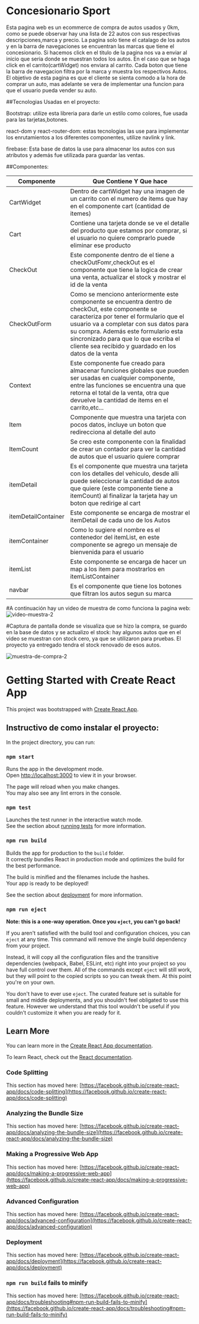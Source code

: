 # Concesionario Sport 

Esta pagina web es un ecommerce de compra de autos usados y 0km, como se puede observar
hay una lista de 22 autos con sus respectivas descripciones,marca y precio.
La pagina solo tiene el catalago de los autos y en la barra de navegaciones se encuentran
las marcas que tiene el concesionario. Si hacemos click en el titulo de la pagina nos va a enviar al inicio que seria donde se muestran todos los autos. En el caso que se haga click en el carrito(cartWidget) nos enviara al carrito. Cada boton que tiene la barra de navegacion filtra por la marca y muestra los respectivos Autos.
El objetivo de esta pagina es que el cliente se sienta comodo a la hora de comprar un auto, mas adelante se vera de implementar una funcion para que el usuario pueda vender su auto.

##Tecnologias Usadas en el proyecto:

Bootstrap: utilize esta libreria para darle un estilo como colores, fue usada para las tarjetas,botones.

react-dom y react-router-dom: estas tecnologias las use para implementar los enrutamientos
a los diferentes componentes, utilize navlink y link.

firebase: Esta base de datos la use para almacenar los autos con sus atributos y además
fue utilizada para guardar las ventas.

##Componentes:

| Componente | Que Contiene Y Que hace |
| ----------- | ----------- |
| CartWidget | Dentro de cartWidget hay una imagen de un carrito con el numero de items que hay en el componente cart (cantidad de itemes)|
| Cart |Contiene una tarjeta donde se ve el detalle del producto que estamos por comprar, si el usuario no quiere comprarlo puede eliminar ese producto |
|CheckOut|Este componente dentro de el tiene a checkOutFomr,checkOut es el componente que tiene la logica de crear una venta, actualizar el stock y mostrar el id de la venta|
|CheckOutForm|Como se menciono anteriormente este componente se encuentra dentro de checkOut, este componente se caracteriza por tener el formulario que el usuario va a completar con sus datos para su compra. Además este formulario esta sincronizado para que lo que escriba el cliente sea recibido y guardado en los datos de la venta|
|Context|Este componente fue creado para almacenar funciones globales que pueden ser usadas en cualquier componente, entre las funciones se encuentra una que retorna el total de la venta, otra que devuelve la cantidad de items en el carrito,etc...|
|Item|Componente que muestra una tarjeta con pocos datos, incluye un boton que redirecciona al detalle del auto|
|ItemCount|Se creo este componente con la finalidad de crear un contador para ver la cantidad de autos que el usuario quiere comprar|
|itemDetail|Es el componente que muestra una tarjeta con los detalles del vehiculo, desde alli puede seleccionar la cantidad de autos que quiere (este componente tiene a itemCount) al finalizar la tarjeta hay un boton que redirige al cart|
|itemDetailContainer|Este componente se encarga de mostrar el itemDetail de cada uno de los Autos|
|itemContainer|Como lo sugiere el nombre es el contenedor del itemList, en este componente se agrego un mensaje de bienvenida para el usuario|
|itemList| Este componente se encarga de hacer un map a los item para mostrarlos en itemListContainer|
|navbar| Es el componente que tiene los botones que filtran los autos segun su marca|

#A continuación hay un video de muestra de como funciona la pagina web:
![video-muestra-2](https://github.com/IgnacioRojos/preEntrega-2-Rojos/assets/99892732/e0f9b930-05e3-4771-84a1-30181a8f2fcd)



#Captura de pantalla donde se visualiza que se hizo la  compra, se guardo en la base de datos y se actualizo el stock:
hay algunos autos que en el video se muestran con stock cero, ya que se utilizaron para pruebas. El proyecto ya entregado tendra el stock renovado de esos autos.

![muestra-de-compra-2](https://github.com/IgnacioRojos/preEntrega-2-Rojos/assets/99892732/f9cd20fe-bac7-47d3-bde8-4b0ded97ba5b)


# Getting Started with Create React App

This project was bootstrapped with [Create React App](https://github.com/facebook/create-react-app).

## Instructivo de como instalar el proyecto:

In the project directory, you can run:

### `npm start`

Runs the app in the development mode.\
Open [http://localhost:3000](http://localhost:3000) to view it in your browser.

The page will reload when you make changes.\
You may also see any lint errors in the console.

### `npm test`

Launches the test runner in the interactive watch mode.\
See the section about [running tests](https://facebook.github.io/create-react-app/docs/running-tests) for more information.

### `npm run build`

Builds the app for production to the `build` folder.\
It correctly bundles React in production mode and optimizes the build for the best performance.

The build is minified and the filenames include the hashes.\
Your app is ready to be deployed!

See the section about [deployment](https://facebook.github.io/create-react-app/docs/deployment) for more information.

### `npm run eject`

**Note: this is a one-way operation. Once you `eject`, you can't go back!**

If you aren't satisfied with the build tool and configuration choices, you can `eject` at any time. This command will remove the single build dependency from your project.

Instead, it will copy all the configuration files and the transitive dependencies (webpack, Babel, ESLint, etc) right into your project so you have full control over them. All of the commands except `eject` will still work, but they will point to the copied scripts so you can tweak them. At this point you're on your own.

You don't have to ever use `eject`. The curated feature set is suitable for small and middle deployments, and you shouldn't feel obligated to use this feature. However we understand that this tool wouldn't be useful if you couldn't customize it when you are ready for it.

## Learn More

You can learn more in the [Create React App documentation](https://facebook.github.io/create-react-app/docs/getting-started).

To learn React, check out the [React documentation](https://reactjs.org/).

### Code Splitting

This section has moved here: [https://facebook.github.io/create-react-app/docs/code-splitting](https://facebook.github.io/create-react-app/docs/code-splitting)

### Analyzing the Bundle Size

This section has moved here: [https://facebook.github.io/create-react-app/docs/analyzing-the-bundle-size](https://facebook.github.io/create-react-app/docs/analyzing-the-bundle-size)

### Making a Progressive Web App

This section has moved here: [https://facebook.github.io/create-react-app/docs/making-a-progressive-web-app](https://facebook.github.io/create-react-app/docs/making-a-progressive-web-app)

### Advanced Configuration

This section has moved here: [https://facebook.github.io/create-react-app/docs/advanced-configuration](https://facebook.github.io/create-react-app/docs/advanced-configuration)

### Deployment

This section has moved here: [https://facebook.github.io/create-react-app/docs/deployment](https://facebook.github.io/create-react-app/docs/deployment)

### `npm run build` fails to minify

This section has moved here: [https://facebook.github.io/create-react-app/docs/troubleshooting#npm-run-build-fails-to-minify](https://facebook.github.io/create-react-app/docs/troubleshooting#npm-run-build-fails-to-minify)


